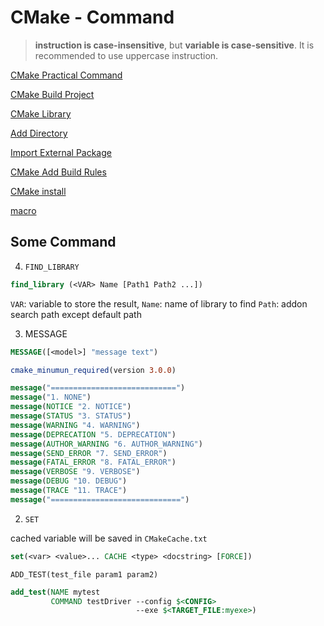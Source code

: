 # CMake - Command

> **instruction is case-insensitive**, but **variable is case-sensitive**. It is recommended to use uppercase instruction.

[CMake Practical Command](cmake-practical-command.md)

[CMake Build Project](cmake-build-project.md)

[CMake Library](cmake-library.md)

[Add Directory](cmake-add-directory.md)

[Import External Package](cmake-package.md)

[CMake Add Build Rules](cmake-add-build-rules.md)

[CMake install](cmake-install.md)

[macro](cmake-macro-and-function.md)

## Some Command

4. `FIND_LIBRARY`

```cmake
find_library (<VAR> Name [Path1 Path2 ...])
```

`VAR`: variable to store the result, 
`Name`: name of library to find
`Path`: addon search path except default path

3. MESSAGE

```cmake
MESSAGE([<model>] "message text")
```

```cmake
cmake_minumun_required(version 3.0.0)

message("============================")
message("1. NONE")
message(NOTICE "2. NOTICE")
message(STATUS "3. STATUS")
message(WARNING "4. WARNING")
message(DEPRECATION "5. DEPRECATION")
message(AUTHOR_WARNING "6. AUTHOR_WARNING")
message(SEND_ERROR "7. SEND_ERROR")
message(FATAL_ERROR "8. FATAL_ERROR")
message(VERBOSE "9. VERBOSE")
message(DEBUG "10. DEBUG")
message(TRACE "11. TRACE")
message("=============================")
```

2. `SET`

cached variable will be saved in `CMakeCache.txt`

```cmake
set(<var> <value>... CACHE <type> <docstring> [FORCE])
```

`ADD_TEST(test_file param1 param2)`

```cmake
add_test(NAME mytest
         COMMAND testDriver --config $<CONFIG>
                            --exe $<TARGET_FILE:myexe>)
```


